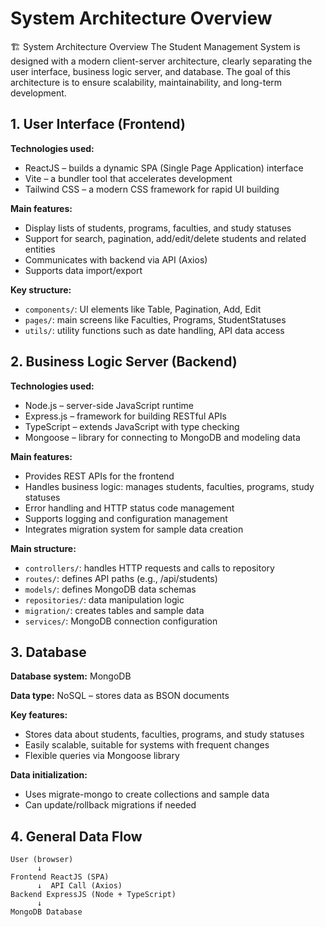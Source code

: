 # System Architecture Overview

🏗️ System Architecture Overview
The Student Management System is designed with a modern client-server architecture, clearly separating the user interface, business logic server, and database. The goal of this architecture is to ensure scalability, maintainability, and long-term development.

## 1. User Interface (Frontend)

**Technologies used:**

- ReactJS – builds a dynamic SPA (Single Page Application) interface
- Vite – a bundler tool that accelerates development
- Tailwind CSS – a modern CSS framework for rapid UI building

**Main features:**

- Display lists of students, programs, faculties, and study statuses
- Support for search, pagination, add/edit/delete students and related entities
- Communicates with backend via API (Axios)
- Supports data import/export

**Key structure:**

- `components/`: UI elements like Table, Pagination, Add, Edit
- `pages/`: main screens like Faculties, Programs, StudentStatuses
- `utils/`: utility functions such as date handling, API data access

## 2. Business Logic Server (Backend)

**Technologies used:**

- Node.js – server-side JavaScript runtime
- Express.js – framework for building RESTful APIs
- TypeScript – extends JavaScript with type checking
- Mongoose – library for connecting to MongoDB and modeling data

**Main features:**

- Provides REST APIs for the frontend
- Handles business logic: manages students, faculties, programs, study statuses
- Error handling and HTTP status code management
- Supports logging and configuration management
- Integrates migration system for sample data creation

**Main structure:**

- `controllers/`: handles HTTP requests and calls to repository
- `routes/`: defines API paths (e.g., /api/students)
- `models/`: defines MongoDB data schemas
- `repositories/`: data manipulation logic
- `migration/`: creates tables and sample data
- `services/`: MongoDB connection configuration

## 3. Database

**Database system:** MongoDB

**Data type:** NoSQL – stores data as BSON documents

**Key features:**

- Stores data about students, faculties, programs, and study statuses
- Easily scalable, suitable for systems with frequent changes
- Flexible queries via Mongoose library

**Data initialization:**

- Uses migrate-mongo to create collections and sample data
- Can update/rollback migrations if needed

## 4. General Data Flow

```
User (browser)
      ↓
Frontend ReactJS (SPA)
      ↓  API Call (Axios)
Backend ExpressJS (Node + TypeScript)
      ↓
MongoDB Database